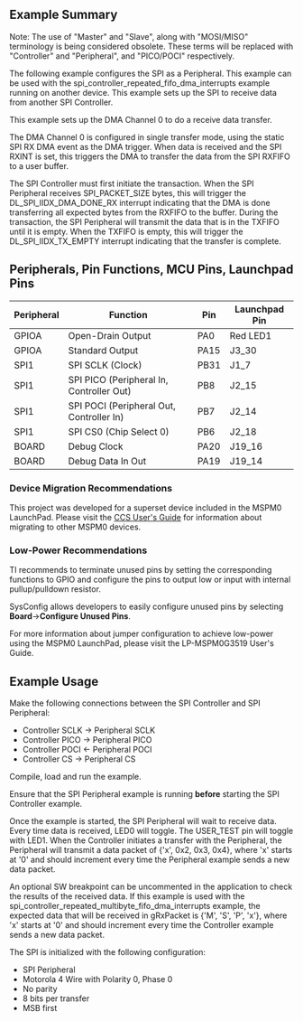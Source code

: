 ## Example Summary

Note: The use of "Master" and "Slave", along with "MOSI/MISO" terminology is being considered obsolete. These terms will be replaced with "Controller" and "Peripheral", and "PICO/POCI" respectively.

The following example configures the SPI as a Peripheral.
This example can be used with the spi_controller_repeated_fifo_dma_interrupts example running on another device.
This example sets up the SPI to receive data from another SPI Controller.

This example sets up the DMA Channel 0 to do a receive data transfer.

The DMA Channel 0 is configured in single transfer mode, using the static SPI RX DMA event as the DMA trigger.
When data is received and the SPI RXINT is set, this triggers the DMA to transfer the data from the SPI RXFIFO to a user buffer.

The SPI Controller must first initiate the transaction. When the SPI Peripheral receives SPI_PACKET_SIZE bytes, this will trigger the DL_SPI_IIDX_DMA_DONE_RX interrupt indicating that the DMA is done transferring all expected bytes from the RXFIFO to the buffer.
During the transaction, the SPI Peripheral will transmit the data that is in the TXFIFO until it is empty. When the TXFIFO is empty, this will trigger the DL_SPI_IIDX_TX_EMPTY interrupt indicating that the transfer is complete.

## Peripherals, Pin Functions, MCU Pins, Launchpad Pins
| Peripheral | Function | Pin | Launchpad Pin |
| --- | --- | --- | --- |
| GPIOA | Open-Drain Output | PA0 | Red LED1 |
| GPIOA | Standard Output | PA15 | J3_30 |
| SPI1 | SPI SCLK (Clock) | PB31 | J1_7 |
| SPI1 | SPI PICO (Peripheral In, Controller Out) | PB8 | J2_15 |
| SPI1 | SPI POCI (Peripheral Out, Controller In) | PB7 | J2_14 |
| SPI1 | SPI CS0 (Chip Select 0) | PB6 | J2_18 |
| BOARD | Debug Clock | PA20 | J19_16 |
| BOARD | Debug Data In Out | PA19 | J19_14 |

### Device Migration Recommendations
This project was developed for a superset device included in the MSPM0 LaunchPad. Please
visit the [CCS User's Guide](https://software-dl.ti.com/msp430/esd/MSPM0-SDK/latest/docs/english/tools/ccs_ide_guide/doc_guide/doc_guide-srcs/ccs_ide_guide.html#sysconfig-project-migration)
for information about migrating to other MSPM0 devices.

### Low-Power Recommendations
TI recommends to terminate unused pins by setting the corresponding functions to
GPIO and configure the pins to output low or input with internal
pullup/pulldown resistor.

SysConfig allows developers to easily configure unused pins by selecting **Board**→**Configure Unused Pins**.

For more information about jumper configuration to achieve low-power using the
MSPM0 LaunchPad, please visit the LP-MSPM0G3519 User's Guide.

## Example Usage
Make the following connections between the SPI Controller and SPI Peripheral:
- Controller SCLK -> Peripheral SCLK
- Controller PICO -> Peripheral PICO
- Controller POCI <- Peripheral POCI
- Controller CS   -> Peripheral CS

Compile, load and run the example.

Ensure that the SPI Peripheral example is running **before** starting the SPI Controller example.

Once the example is started, the SPI Peripheral will wait to receive data. Every time data is received, LED0 will toggle. The USER_TEST pin will toggle with LED1. When the Controller initiates a transfer with the Peripheral, the Peripheral will transmit a data packet of {'x', 0x2, 0x3, 0x4}, where 'x' starts at '0' and should increment every time the Peripheral example sends a new data packet.

An optional SW breakpoint can be uncommented in the application to check the results of the received data.
If this example is used with the spi_controller_repeated_multibyte_fifo_dma_interrupts example, the expected data that will be received in gRxPacket is {'M', 'S', 'P', 'x'}, where 'x' starts at '0' and should increment every time the Controller example sends a new data packet.

The SPI is initialized with the following configuration:
- SPI Peripheral
- Motorola 4 Wire with Polarity 0, Phase 0
- No parity
- 8 bits per transfer
- MSB first
